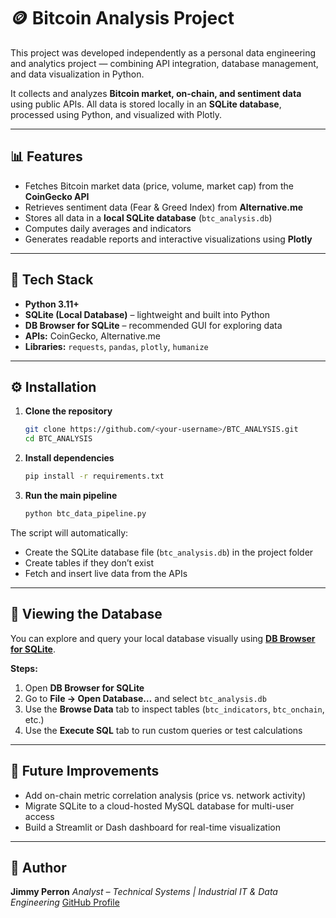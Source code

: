 # 🪙 Bitcoin Analysis Project

This project was developed independently as a personal data engineering and analytics project — combining API integration, database management, and data visualization in Python.

It collects and analyzes **Bitcoin market, on-chain, and sentiment data** using public APIs.
All data is stored locally in an **SQLite database**, processed using Python, and visualized with Plotly.

---

## 📊 Features

* Fetches Bitcoin market data (price, volume, market cap) from the **CoinGecko API**
* Retrieves sentiment data (Fear & Greed Index) from **Alternative.me**
* Stores all data in a **local SQLite database** (`btc_analysis.db`)
* Computes daily averages and indicators
* Generates readable reports and interactive visualizations using **Plotly**

---

## 🧮 Tech Stack

* **Python 3.11+**
* **SQLite (Local Database)** – lightweight and built into Python
* **DB Browser for SQLite** – recommended GUI for exploring data
* **APIs:** CoinGecko, Alternative.me
* **Libraries:** `requests`, `pandas`, `plotly`, `humanize`

---

## ⚙️ Installation

1. **Clone the repository**

   ```bash
   git clone https://github.com/<your-username>/BTC_ANALYSIS.git
   cd BTC_ANALYSIS
   ```

2. **Install dependencies**

   ```bash
   pip install -r requirements.txt
   ```

3. **Run the main pipeline**

   ```bash
   python btc_data_pipeline.py
   ```

The script will automatically:

* Create the SQLite database file (`btc_analysis.db`) in the project folder
* Create tables if they don’t exist
* Fetch and insert live data from the APIs

---

## 🧮 Viewing the Database

You can explore and query your local database visually using **[DB Browser for SQLite](https://sqlitebrowser.org/)**.

**Steps:**

1. Open **DB Browser for SQLite**
2. Go to **File → Open Database…** and select `btc_analysis.db`
3. Use the **Browse Data** tab to inspect tables (`btc_indicators`, `btc_onchain`, etc.)
4. Use the **Execute SQL** tab to run custom queries or test calculations

---

## 🚀 Future Improvements

* Add on-chain metric correlation analysis (price vs. network activity)
* Migrate SQLite to a cloud-hosted MySQL database for multi-user access
* Build a Streamlit or Dash dashboard for real-time visualization

---

## 👤 Author

**Jimmy Perron**
*Analyst – Technical Systems | Industrial IT & Data Engineering*
[GitHub Profile](https://github.com/<your-username>)
